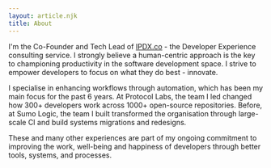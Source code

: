 ```yaml
---
layout: article.njk
title: About
---
```


I'm the Co-Founder and Tech Lead of [IPDX.co](https://ipdx.co) - the Developer Experience consulting service. I strongly believe a human-centric approach is the key to championing productivity in the software development space. I strive to empower developers to focus on what they do best - innovate.

I specialise in enhancing workflows through automation, which has been my main focus for the past 6 years. At Protocol Labs, the team I led changed how 300+ developers work across 1000+ open-source repositories. Before, at Sumo Logic, the team I built transformed the organisation through large-scale CI and build systems migrations and redesigns.

These and many other experiences are part of my ongoing commitment to improving the work, well-being and happiness of developers through better tools, systems, and processes.
